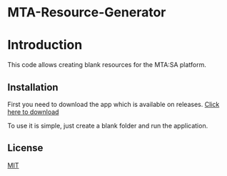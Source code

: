 # MTA-Resource-Generator

# Introduction

This code allows creating blank resources for the MTA:SA platform.

## Installation

First you need to download the app which is available on releases.
[Click here to download](https://github.com/matheustkn/MTA-Resource-Generator/releases/tag/v1.0.0)

To use it is simple, just create a blank folder and run the application.

## License
[MIT](https://choosealicense.com/licenses/mit/)
